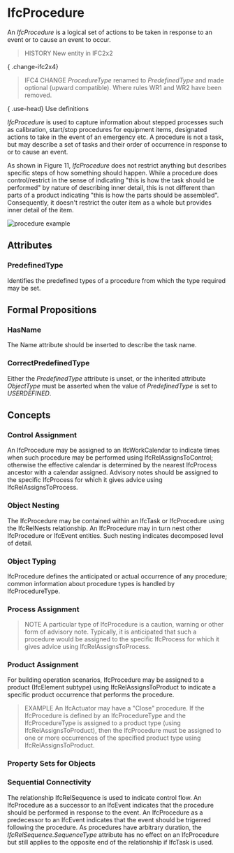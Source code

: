 # IfcProcedure

An _IfcProcedure_ is a logical set of actions to be taken in response to an event or to cause an event to occur.

> HISTORY  New entity in IFC2x2

{ .change-ifc2x4}
> IFC4 CHANGE  _ProcedureType_ renamed to _PredefinedType_ and made optional (upward compatible). Where rules WR1 and WR2 have been removed.

{ .use-head}
Use definitions

_IfcProcedure_ is used to capture information about stepped processes such as calibration, start/stop procedures for equipment items, designated actions to take in the event of an emergency etc. A procedure is not a task, but may describe a set of tasks and their order of occurrence in response to or to cause an event.

As shown in Figure 11, _IfcProcedure_ does not restrict anything but describes specific steps of how something should happen. While a procedure does control/restrict in the sense of indicating "this is how the task should be performed" by nature of describing inner detail, this is not different than parts of a product indicating "this is how the parts should be assembled". Consequently, it doesn't restrict the outer item as a whole but provides inner detail of the item.

![procedure example](../../../../figures/ifcprocedure_example.png "Figure 1 &mdash; Procedure relationships")

## Attributes

### PredefinedType
Identifies the predefined types of a procedure from which
    the type required may be set.

## Formal Propositions

### HasName
The Name attribute should be inserted to describe the task name.

### CorrectPredefinedType
Either the _PredefinedType_ attribute is unset, or the inherited attribute _ObjectType_ must be asserted when the value of _PredefinedType_ is set to _USERDEFINED_.

## Concepts

### Control Assignment

An IfcProcedure may be assigned to an IfcWorkCalendar to indicate times when such procedure may be performed using IfcRelAssignsToControl; otherwise the effective calendar is determined by the nearest IfcProcess ancestor with a calendar assigned. Advisory notes should be assigned to the specific IfcProcess for which it gives advice using IfcRelAssignsToProcess.

### Object Nesting

The IfcProcedure may be contained within an IfcTask or IfcProcedure using the IfcRelNests relationship. An IfcProcedure may in turn nest other IfcProcedure or IfcEvent entities. Such nesting indicates decomposed level of detail.

### Object Typing

IfcProcedure defines the anticipated or actual occurrence of any procedure; common information about procedure types is handled by IfcProcedureType.

### Process Assignment

> NOTE  A particular type of IfcProcedure is a caution, warning or other form of advisory note. Typically, it is anticipated that such a procedure would be assigned to the specific IfcProcess for which it gives advice using IfcRelAssignsToProcess.

### Product Assignment

For building operation scenarios, IfcProcedure may be assigned to a product (IfcElement subtype) using IfcRelAssignsToProduct to indicate a specific product occurrence that performs the procedure.

> EXAMPLE  An IfcActuator may have a "Close" procedure. If the IfcProcedure is defined by an IfcProcedureType and the IfcProcedureType is assigned to a product type (using IfcRelAssignsToProduct), then the IfcProcedure must be assigned to one or more occurrences of the specified product type using IfcRelAssignsToProduct.

### Property Sets for Objects



### Sequential Connectivity

The relationship IfcRelSequence is used to indicate control flow. An IfcProcedure as a successor to an IfcEvent indicates that the procedure should be performed in response to the event. An IfcProcedure as a predecessor to an IfcEvent indicates that the event should be trigerred following the procedure. As procedures have arbitrary duration, the _IfcRelSequence.SequenceType_ attribute has no effect on an IfcProcedure but still applies to the opposite end of the relationship if IfcTask is used.

